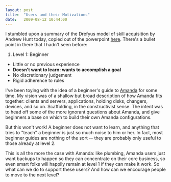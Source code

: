 ```yaml
---
layout: post
title:  "Users and their Motivations"
date:   2009-08-12 10:44:00
---
```



I stumbled upon a summary of the Drefyus model of skill acquisition by Andrew Hunt today, copied out of the powerpoint [here](http://www.codinghorror.com/blog/archives/000203.html).  There's a bullet point in there that I hadn't seen before:

1.  Level 1: Beginner
 *   Little or no previous experience
  *   **Doesn't want to learn: wants to accomplish a goal**
  *   No discretionary judgement
  *   Rigid adherence to rules

I've been toying with the idea of a beginner's guide to [Amanda](http://amanda.org/)
 for some time.  My vision was of a shallow but broad description of how
 Amanda fits together: clients and servers, applications, holding disks,
 changers, devices, and so on.  Scaffolding, in the constructivist
sense.  The intent was to head off some of the more ignorant questions
about Amanda, and give beginners a base on which to build their own
Amanda configurations.

But
this won't work!  A beginner does not want to learn, and anything that
tries to "teach" a beginner is just so much noise to him or her.  In
fact, most beginner guides are nothing of the sort -- they are probably
only useful to those already at level 2.

This
 is all the more the case with Amanda: like plumbing, Amanda users just
want backups to happen so they can concentrate on their core business,
so even smart folks will happily remain at level 1 if they can make it
work.  So what can we do to support these users?  And how can we
encourage people to move to the next level?


